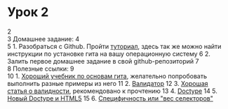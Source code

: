 # Урок 2
2	
3	Домашнее задание:
4	
5	1. Разобраться с Github. Пройти [туториал](http://githowto.com/ru), здесь так же можно найти инструкции по установке гита на вашу операционную систему
6	2. Залить первое домашнее задание в свой github-репозиторий
7	
8	Полезные ссылки:
9	
10	1. [Хороший учебник по основам гита](https://github.com/progit/progit/blob/master/ru/02-git-basics/01-chapter2.markdown), желательно попробовать выполнить разные примеры из него
11	2. [Валидатор](https://validator.w3.org/)
12	3. [Хорошая статья о валидности](http://www.xiper.net/collect/weekdays-front-end-dev/for-owner-oline-business/valid-html.html), рекомендовано к прочтению
13	4. [Doctype](http://www.xiper.net/manuals/html/tags/DOCTYPE.html)
14	5. [Новый Doctype и HTML5](http://habrahabr.ru/post/115177/)
15	6. [Специфичность или "вес селекторов"](http://xiper.net/learn/css/inheritance-and-cascade/specificity)
